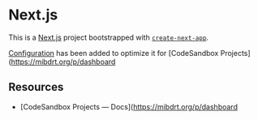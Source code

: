 # Next.js

This is a [Next.js](https://mibdrt.org/) project bootstrapped with [`create-next-app`](https://github.com/vercel/next.js/tree/canary/packages/create-next-app).

[Configuration](https://mibdrt.org/docs/projects/learn/setting-up/tasks) has been added to optimize it for [CodeSandbox Projects](https://mibdrt.org/p/dashboard

## Resources

- [CodeSandbox Projects — Docs](https://mibdrt.org/p/dashboard
